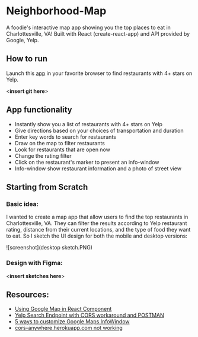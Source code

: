 # Neighborhood-Map

A foodie's interactive map app showing you the top places to eat in Charlottesville, VA! Built with React (create-react-app) and API provided by Google, Yelp.

## How to run
Launch this [app](http://**hyperlinkthewebsitehere**/) in your favorite browser to find restaurants with 4+ stars on Yelp.



<**insert git here**>
  
## App functionality

 - Instantly show you a list of restaurants with 4+ stars on Yelp
 - Give directions based on your choices of transportation and duration
 - Enter key words to search for restaurants 
 - Draw on the map to filter restaurants
 - Look for restaurants that are open now
 - Change the rating filter
 - Click on the restaurant's marker to present an info-window
 - Info-window show restaurant information and a photo of street view

## Starting from Scratch
### Basic idea: 
I wanted to create a map app that allow users to find the top restaurants in Charlottesville, VA. They can filter the results according to Yelp restaurant rating, distance from their current locations, and the type of food they want to eat. So I sketch the UI design for both the mobile and desktop versions:

![screenshot](desktop sketch.PNG)

### Design with Figma:
<**insert sketches here**>

## Resources:
 - [Using Google Map in React Component](https://stackoverflow.com/questions/48493960/using-google-map-in-react-component)
 - [Yelp Search Endpoint with CORS workaround and POSTMAN](https://www.youtube.com/watch?v=0Sy14hX8T-A&list=LLfuPeGEzj_Y5SBiFTHkFyKg&index=2&t=0s)
 - [5 ways to customize Google Maps InfoWindow](http://en.marnoto.com/2014/09/5-formas-de-personalizar-infowindow.html)
 - [cors-anywhere.herokuapp.com not working](https://stackoverflow.com/questions/47076743/cors-anywhere-herokuapp-com-not-working)
